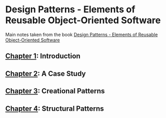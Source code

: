 # Design Patterns - Elements of Reusable Object-Oriented Software

Main notes taken from the book [Design Patterns - Elements of Reusable Object-Oriented Software](https://www.amazon.com/dp/0201633612/ref=cm_sw_em_r_mt_dp_U_JJaPEbYC44N2W)

## [Chapter 1](./Chapter01): Introduction
## [Chapter 2](./Chapter02): A Case Study
## [Chapter 3](./Chapter03): Creational Patterns
## [Chapter 4](./Chapter04): Structural Patterns
